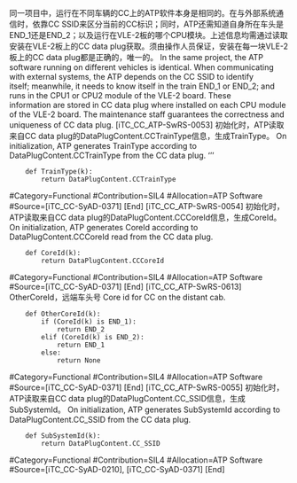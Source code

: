 ﻿
同一项目中，运行在不同车辆的CC上的ATP软件本身是相同的。在与外部系统通信时，依靠CC SSID来区分当前的CC标识；同时，ATP还需知道自身所在车头是END_1还是END_2；以及运行在VLE-2板的哪个CPU模块。上述信息均需通过读取安装在VLE-2板上的CC data plug获取。须由操作人员保证，安装在每一块VLE-2板上的CC data plug都是正确的，唯一的。
In the same project, the ATP software running on different vehicles is identical. When communicating with external systems, the ATP depends on the CC SSID to identify itself; meanwhile, it needs to know itself in the train END_1 or END_2; and runs in the CPU1 or CPU2 module of the VLE-2 board. These information are stored in CC data plug where installed on each CPU module of the VLE-2 board. The maintenance staff guarantees the correctness and uniqueness of CC data plug.
[iTC_CC_ATP-SwRS-0053]
初始化时，ATP读取来自CC data plug的DataPlugContent.CCTrainType信息，生成TrainType。
On initialization, ATP generates TrainType according to DataPlugContent.CCTrainType from the CC data plug.
‘’’
```
	def TrainType(k):
	    return DataPlugContent.CCTrainType
```
\#Category=Functional
\#Contribution=SIL4
\#Allocation=ATP Software
\#Source=[iTC_CC-SyAD-0371]
[End]
[iTC_CC_ATP-SwRS-0054]
初始化时，ATP读取来自CC data plug的DataPlugContent.CCCoreId信息，生成CoreId。
On initialization, ATP generates CoreId according to DataPlugContent.CCCoreId read from the CC data plug.
```
	def CoreId(k):
	    return DataPlugContent.CCCoreId
```
\#Category=Functional
\#Contribution=SIL4
\#Allocation=ATP Software
\#Source=[iTC_CC-SyAD-0371]
[End]
[iTC_CC_ATP-SwRS-0613]
OtherCoreId，远端车头号
Core id for CC on the distant cab.
```
	def OtherCoreId(k):
	    if (CoreId(k) is END_1):
	        return END_2
	    elif (CoreId(k) is END_2):
	        return END_1
	    else:
	        return None
```
\#Category=Functional
\#Contribution=SIL4
\#Allocation=ATP Software
\#Source=[iTC_CC-SyAD-0371]
[End]
[iTC_CC_ATP-SwRS-0055]
初始化时，ATP读取来自CC data plug的DataPlugContent.CC_SSID信息，生成SubSystemId。
On initialization, ATP generates SubSystemId according to DataPlugContent.CC_SSID from the CC data plug.
```
	def SubSystemId(k):
	    return DataPlugContent.CC_SSID
```
\#Category=Functional
\#Contribution=SIL4
\#Allocation=ATP Software
\#Source=[iTC_CC-SyAD-0210], [iTC_CC-SyAD-0371]
[End]
